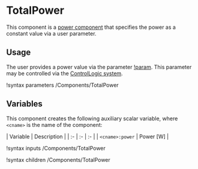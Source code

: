 # TotalPower

This component is a [power component](thermal_hydraulics/component_groups/power.md)
that specifies the power as a constant value via a user parameter.

## Usage

The user provides a power value via the parameter
[!param](/Components/TotalPower/power). This parameter may be controlled via the
[ControlLogic system](ControlLogic/index.md).

!syntax parameters /Components/TotalPower

## Variables

This component creates the following auxiliary scalar variable, where `<cname>`
is the name of the component:

| Variable | Description |
| :- | :- | :- |
| `<cname>:power` | Power \[W\] |

!syntax inputs /Components/TotalPower

!syntax children /Components/TotalPower
